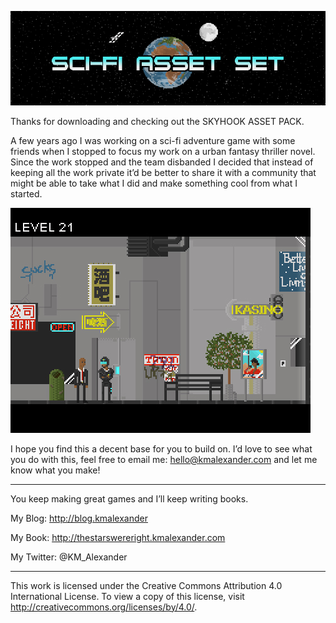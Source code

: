 ![My image](https://raw.githubusercontent.com/KMAlexander/ScifiGameAssetSet/master/Title.jpg)

Thanks for downloading and checking out the SKYHOOK ASSET PACK.

A few years ago I was working on a sci-fi adventure game with some friends when I stopped to focus my work on a urban fantasy thriller novel. Since the work stopped and the team disbanded I decided that instead of keeping all the work private it’d be better to share it with a community that might be able to take what I did and make something cool from what I started.

![My image](https://raw.githubusercontent.com/KMAlexander/ScifiGameAssetSet/master/Example.jpg)

I hope you find this a decent base for you to build on.  I’d love to see what you do with this, feel free to email me: hello@kmalexander.com and let me know what you make!

- - - - - - - - - - - - - - - - - - - - -


You keep making great games and I’ll keep writing books.

My Blog: http://blog.kmalexander

My Book: http://thestarswereright.kmalexander.com

My Twitter: @KM_Alexander

- - - - - - - - - - - - - - - - - - - - -

This work is licensed under the Creative Commons Attribution 4.0 International License.
To view a copy of this license, visit http://creativecommons.org/licenses/by/4.0/.
